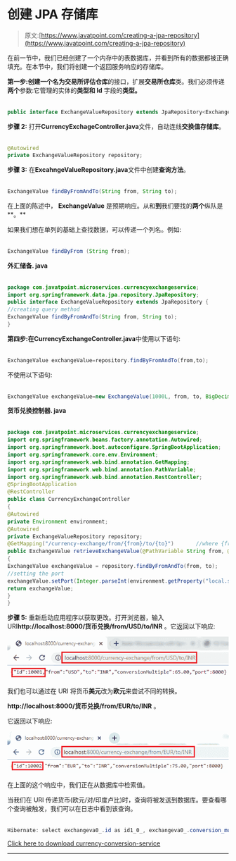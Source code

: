 # 创建 JPA 存储库

> 原文:[https://www.javatpoint.com/creating-a-jpa-repository](https://www.javatpoint.com/creating-a-jpa-repository)

在前一节中，我们已经创建了一个内存中的表数据库，并看到所有的数据都被正确填充。在本节中，我们将创建一个返回服务响应的存储库。

**第一步:**创建一个名为**交易所评估仓库**的接口，扩展**交易所仓库**类。我们必须传递**两个**参数:它管理的实体的**类型和 Id** 字段的**类型。**

```java

public interface ExchangeValueRepository extends JpaRepository<ExchangeValue, Long>

```

**步骤 2:** 打开**CurrencyExchageController.java**文件，自动连线**交换值存储库**。

```java

@Autowired
private ExchangeValueRepository repository;

```

**步骤 3:** 在**ExcahngeValueRepository.java**文件中创建**查询方法**。

```java

ExchangeValue findByFromAndTo(String from, String to);

```

在上面的陈述中， **ExchangeValue** 是预期响应。从和**到**我们要找的**两个**纵队是**。**

如果我们想在单列的基础上查找数据，可以传递一个列名。例如:

```java

ExchangeValue findByFrom (String from);

```

**外汇储备. java**

```java

package com.javatpoint.microservices.currencyexchangeservice;
import org.springframework.data.jpa.repository.JpaRepository;
public interface ExchangeValueRepository extends JpaRepository {
//creating query method
ExchangeValue findByFromAndTo(String from, String to);
} 
```

**第四步:**在**CurrencyExchangeController.java**中使用以下语句:

```java

ExchangeValue exchangeValue=repository.findByFromAndTo(from,to);

```

不使用以下语句:

```java

ExchangeValue exchangeValue=new ExchangeValue(1000L, from, to, BigDecimal.valueOf(65));

```

**货币兑换控制器. java**

```java

package com.javatpoint.microservices.currencyexchangeservice;
import org.springframework.beans.factory.annotation.Autowired;
import org.springframework.boot.autoconfigure.SpringBootApplication;
import org.springframework.core.env.Environment;
import org.springframework.web.bind.annotation.GetMapping;
import org.springframework.web.bind.annotation.PathVariable;
import org.springframework.web.bind.annotation.RestController;
@SpringBootApplication
@RestController 
public class CurrencyExchangeController 
{
@Autowired
private Environment environment;
@Autowired
private ExchangeValueRepository repository;
@GetMapping("/currency-exchange/from/{from}/to/{to}")		//where {from} and {to} are path variable
public ExchangeValue retrieveExchangeValue(@PathVariable String from, @PathVariable String to)   //from map to USD and to map to INR
{		
ExchangeValue exchangeValue = repository.findByFromAndTo(from, to);
//setting the port
exchangeValue.setPort(Integer.parseInt(environment.getProperty("local.server.port")));
return exchangeValue;
}
}

```

**步骤 5:** 重新启动应用程序以获取更改。打开浏览器，输入 URI**http://localhost:8000/货币兑换/from/USD/to/INR** 。它返回以下响应:

![Creating a JPA Repository](img/53f97351963158fc58490353832540c9.png)

我们也可以通过在 URI 将货币**美元**改为**欧元**来尝试不同的转换。

**http://localhost:8000/货币兑换/from/EUR/to/INR** 。

它返回以下响应:

![Creating a JPA Repository](img/46984701d7f33a9627a34ee11badd199.png)

在上面的这个响应中，我们正在从数据库中检索值。

当我们在 URI 传递货币(欧元/对/印度卢比)时，查询将被发送到数据库。要查看哪个查询被触发，我们可以在日志中看到该查询。

```java

Hibernate: select exchangeva0_.id as id1_0_, exchangeva0_.conversion_multiple as conversi2_0_, exchangeva0_.currency_from as currency3_0_, exchangeva0_.port as port4_0_, exchangeva0_.currency_to as currency5_0_ from exchange_value exchangeva0_ where exchangeva0_.currency_from=? and exchangeva0_.currency_to=?

```

[Click here to download currency-conversion-service](https://static.javatpoint.com/tutorial/microservices/download/repository/currency-conversion-service.zip)

* * *